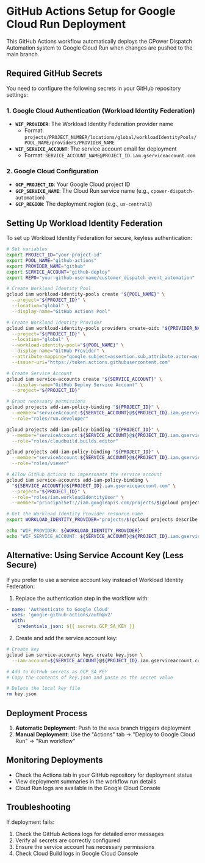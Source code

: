 # GitHub Actions Setup for Google Cloud Run Deployment

This GitHub Actions workflow automatically deploys the CPower Dispatch Automation system to Google Cloud Run when changes are pushed to the main branch.

## Required GitHub Secrets

You need to configure the following secrets in your GitHub repository settings:

### 1. Google Cloud Authentication (Workload Identity Federation)
- **`WIF_PROVIDER`**: The Workload Identity Federation provider name
  - Format: `projects/PROJECT_NUMBER/locations/global/workloadIdentityPools/POOL_NAME/providers/PROVIDER_NAME`
- **`WIF_SERVICE_ACCOUNT`**: The service account email for deployment
  - Format: `SERVICE_ACCOUNT_NAME@PROJECT_ID.iam.gserviceaccount.com`

### 2. Google Cloud Configuration
- **`GCP_PROJECT_ID`**: Your Google Cloud project ID
- **`GCP_SERVICE_NAME`**: The Cloud Run service name (e.g., `cpower-dispatch-automation`)
- **`GCP_REGION`**: The deployment region (e.g., `us-central1`)

## Setting Up Workload Identity Federation

To set up Workload Identity Federation for secure, keyless authentication:

```bash
# Set variables
export PROJECT_ID="your-project-id"
export POOL_NAME="github-actions"
export PROVIDER_NAME="github"
export SERVICE_ACCOUNT="github-deploy"
export REPO="your-github-username/customer_dispatch_event_automation"

# Create Workload Identity Pool
gcloud iam workload-identity-pools create "${POOL_NAME}" \
  --project="${PROJECT_ID}" \
  --location="global" \
  --display-name="GitHub Actions Pool"

# Create Workload Identity Provider
gcloud iam workload-identity-pools providers create-oidc "${PROVIDER_NAME}" \
  --project="${PROJECT_ID}" \
  --location="global" \
  --workload-identity-pool="${POOL_NAME}" \
  --display-name="GitHub Provider" \
  --attribute-mapping="google.subject=assertion.sub,attribute.actor=assertion.actor,attribute.aud=assertion.aud,attribute.repository=assertion.repository" \
  --issuer-uri="https://token.actions.githubusercontent.com"

# Create Service Account
gcloud iam service-accounts create "${SERVICE_ACCOUNT}" \
  --display-name="GitHub Deploy Service Account" \
  --project="${PROJECT_ID}"

# Grant necessary permissions
gcloud projects add-iam-policy-binding "${PROJECT_ID}" \
  --member="serviceAccount:${SERVICE_ACCOUNT}@${PROJECT_ID}.iam.gserviceaccount.com" \
  --role="roles/run.developer"

gcloud projects add-iam-policy-binding "${PROJECT_ID}" \
  --member="serviceAccount:${SERVICE_ACCOUNT}@${PROJECT_ID}.iam.gserviceaccount.com" \
  --role="roles/cloudbuild.builds.editor"

gcloud projects add-iam-policy-binding "${PROJECT_ID}" \
  --member="serviceAccount:${SERVICE_ACCOUNT}@${PROJECT_ID}.iam.gserviceaccount.com" \
  --role="roles/viewer"

# Allow GitHub Actions to impersonate the service account
gcloud iam service-accounts add-iam-policy-binding \
  "${SERVICE_ACCOUNT}@${PROJECT_ID}.iam.gserviceaccount.com" \
  --project="${PROJECT_ID}" \
  --role="roles/iam.workloadIdentityUser" \
  --member="principalSet://iam.googleapis.com/projects/$(gcloud projects describe ${PROJECT_ID} --format='value(projectNumber)')/locations/global/workloadIdentityPools/${POOL_NAME}/attribute.repository/${REPO}"

# Get the Workload Identity Provider resource name
export WORKLOAD_IDENTITY_PROVIDER="projects/$(gcloud projects describe ${PROJECT_ID} --format='value(projectNumber)')/locations/global/workloadIdentityPools/${POOL_NAME}/providers/${PROVIDER_NAME}"

echo "WIF_PROVIDER: ${WORKLOAD_IDENTITY_PROVIDER}"
echo "WIF_SERVICE_ACCOUNT: ${SERVICE_ACCOUNT}@${PROJECT_ID}.iam.gserviceaccount.com"
```

## Alternative: Using Service Account Key (Less Secure)

If you prefer to use a service account key instead of Workload Identity Federation:

1. Replace the authentication step in the workflow with:
```yaml
- name: 'Authenticate to Google Cloud'
  uses: 'google-github-actions/auth@v2'
  with:
    credentials_json: ${{ secrets.GCP_SA_KEY }}
```

2. Create and add the service account key:
```bash
# Create key
gcloud iam service-accounts keys create key.json \
  --iam-account=${SERVICE_ACCOUNT}@${PROJECT_ID}.iam.gserviceaccount.com

# Add to GitHub secrets as GCP_SA_KEY
# Copy the contents of key.json and paste as the secret value

# Delete the local key file
rm key.json
```

## Deployment Process

1. **Automatic Deployment**: Push to the `main` branch triggers deployment
2. **Manual Deployment**: Use the "Actions" tab → "Deploy to Google Cloud Run" → "Run workflow"

## Monitoring Deployments

- Check the Actions tab in your GitHub repository for deployment status
- View deployment summaries in the workflow run details
- Cloud Run logs are available in the Google Cloud Console

## Troubleshooting

If deployment fails:
1. Check the GitHub Actions logs for detailed error messages
2. Verify all secrets are correctly configured
3. Ensure the service account has necessary permissions
4. Check Cloud Build logs in Google Cloud Console